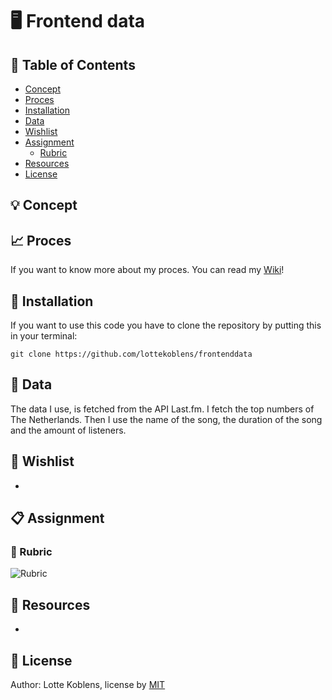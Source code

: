 # :desktop_computer: Frontend data

## :bookmark_tabs:	 Table of Contents

* [Concept](https://github.com/lottekoblens/frontenddata#concept)
* [Proces](https://github.com/lottekoblens/frontenddata#proces)
* [Installation](https://github.com/lottekoblens/frontenddata#installation)
* [Data](https://github.com/lottekoblens/frontenddata#data)
* [Wishlist](https://github.com/lottekoblens/frontenddata#wishlist)
* [Assignment](https://github.com/lottekoblens/frontenddata#assignment)
  * [Rubric](https://github.com/lottekoblens/frontenddata#rubric)
* [Resources](https://github.com/lottekoblens/frontenddata#resources)
* [License](https://github.com/lottekoblens/frontenddata#license)

## :bulb: Concept


## :chart_with_upwards_trend: Proces

If you want to know more about my proces. You can read my [Wiki](https://github.com/lottekoblens/frontenddata/wiki)!

## :wrench: Installation

If you want to use this code you have to clone the repository by putting this in your terminal: 

``` git clone https://github.com/lottekoblens/frontenddata ```

## :file_folder:	 Data

The data I use, is fetched from the API Last.fm. I fetch the top numbers of The Netherlands. Then I use the name of the song, the duration of the song and the amount of listeners.


## :pencil: Wishlist

* 

## :clipboard: Assignment



### :page_facing_up: Rubric

![Rubric](./rubric.png)

## :mag_right: Resources

*

## :page_with_curl: License

Author: Lotte Koblens, license by [MIT](https://github.com/lottekoblens/frontenddata/blob/master/LICENSE)
